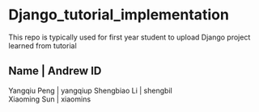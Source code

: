 # Django_tutorial_implementation

This repo is typically used for first year student to upload Django project learned from tutorial

   Name      |   Andrew ID
---------------------------
Yangqiu Peng |   yangqiup
Shengbiao Li |   shengbil  
Xiaoming Sun |   xiaomins

